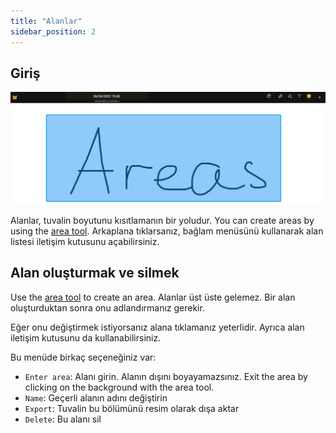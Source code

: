 ```yaml
---
title: "Alanlar"
sidebar_position: 2
---
```


## Giriş

![Alan](area.png)

Alanlar, tuvalin boyutunu kısıtlamanın bir yoludur. You can create areas by using the [area tool](tools/area.md). Arkaplana tıklarsanız, bağlam menüsünü kullanarak alan listesi iletişim kutusunu açabilirsiniz.

## Alan oluşturmak ve silmek

Use the [area tool](tools/area.md) to create an area. Alanlar üst üste gelemez. Bir alan oluşturduktan sonra onu adlandırmanız gerekir.

Eğer onu değiştirmek istiyorsanız alana tıklamanız yeterlidir. Ayrıca alan iletişim kutusunu da kullanabilirsiniz.

Bu menüde birkaç seçeneğiniz var:

* `Enter area`: Alanı girin. Alanın dışını boyayamazsınız. Exit the area by clicking on the background with the area tool.
* `Name`: Geçerli alanın adını değiştirin
* `Export`: Tuvalin bu bölümünü resim olarak dışa aktar
* `Delete`: Bu alanı sil

